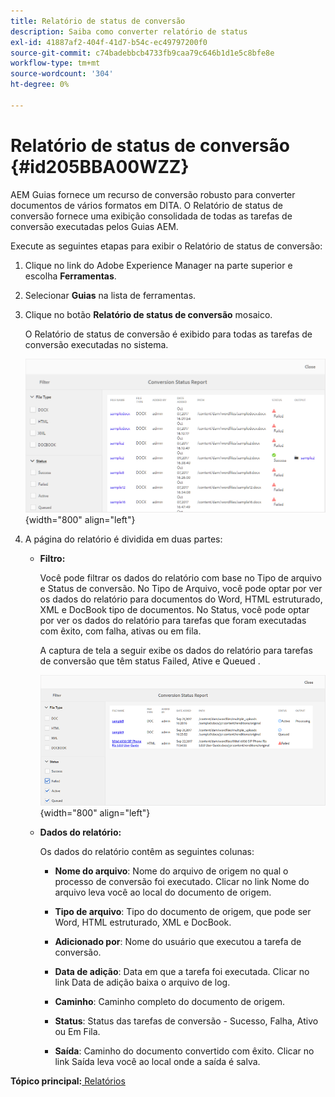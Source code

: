 ```yaml
---
title: Relatório de status de conversão
description: Saiba como converter relatório de status
exl-id: 41887af2-404f-41d7-b54c-ec49797200f0
source-git-commit: c74badebbcb4733fb9caa79c646b1d1e5c8bfe8e
workflow-type: tm+mt
source-wordcount: '304'
ht-degree: 0%

---
```


# Relatório de status de conversão {#id205BBA00WZZ}

AEM Guias fornece um recurso de conversão robusto para converter documentos de vários formatos em DITA. O Relatório de status de conversão fornece uma exibição consolidada de todas as tarefas de conversão executadas pelos Guias AEM.

Execute as seguintes etapas para exibir o Relatório de status de conversão:

1. Clique no link do Adobe Experience Manager na parte superior e escolha **Ferramentas**.

1. Selecionar **Guias** na lista de ferramentas.

1. Clique no botão **Relatório de status de conversão** mosaico.

   O Relatório de status de conversão é exibido para todas as tarefas de conversão executadas no sistema.

   ![](images/conversion-status-report.png){width="800" align="left"}

1. A página do relatório é dividida em duas partes:

   - **Filtro:**

      Você pode filtrar os dados do relatório com base no Tipo de arquivo e Status de conversão. No Tipo de Arquivo, você pode optar por ver os dados do relatório para documentos do Word, HTML estruturado, XML e DocBook tipo de documentos. No Status, você pode optar por ver os dados do relatório para tarefas que foram executadas com êxito, com falha, ativas ou em fila.

      A captura de tela a seguir exibe os dados do relatório para tarefas de conversão que têm status Failed, Ative e Queued .

      ![](images/conversion-report-failed-active-queued.png){width="800" align="left"}

   - **Dados do relatório:**

      Os dados do relatório contêm as seguintes colunas:

      - **Nome do arquivo**: Nome do arquivo de origem no qual o processo de conversão foi executado. Clicar no link Nome do arquivo leva você ao local do documento de origem.

      - **Tipo de arquivo**: Tipo do documento de origem, que pode ser Word, HTML estruturado, XML e DocBook.

      - **Adicionado por**: Nome do usuário que executou a tarefa de conversão.

      - **Data de adição**: Data em que a tarefa foi executada. Clicar no link Data de adição baixa o arquivo de log.

      - **Caminho**: Caminho completo do documento de origem.

      - **Status**: Status das tarefas de conversão - Sucesso, Falha, Ativo ou Em Fila.

      - **Saída**: Caminho do documento convertido com êxito. Clicar no link Saída leva você ao local onde a saída é salva.


**Tópico principal:**[ Relatórios](reports-intro.md)
